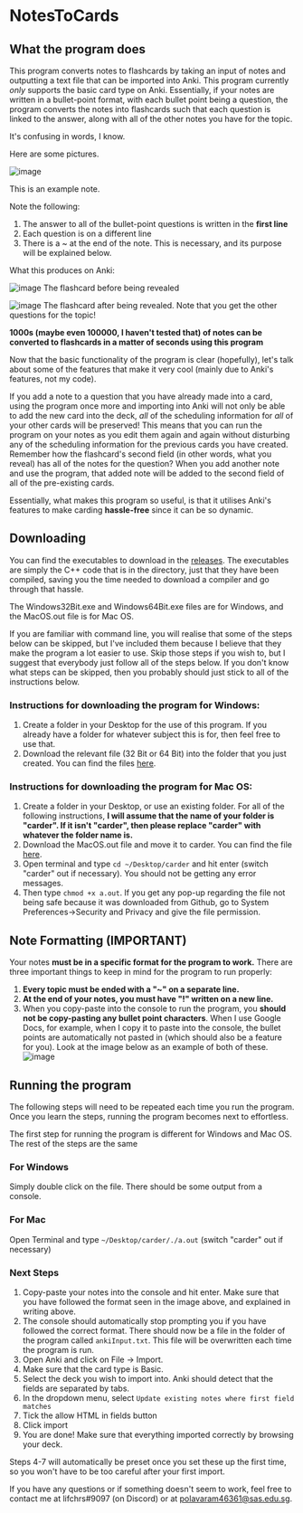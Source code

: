 # NotesToCards

## What the program does
This program converts notes to flashcards by taking an input of notes and outputting a text file that can be imported into Anki. This program currently *only* supports the basic card type on Anki. Essentially, if your notes are written in a bullet-point format, with each bullet point being a question, the program converts the notes into flashcards such that each question is linked to the answer, along with all of the other notes you have for the topic.

It's confusing in words, I know. 

Here are some pictures.

![image](https://user-images.githubusercontent.com/68109717/116247508-8354aa00-a79d-11eb-98ed-355f5340a828.png)

This is an example note.

Note the following:

1. The answer to all of the bullet-point questions is written in the **first line**
2. Each question is on a different line
3. There is a ~ at the end of the note. This is necessary, and its purpose will be explained below.

What this produces on Anki:

![image](https://user-images.githubusercontent.com/68109717/116249160-1a6e3180-a79f-11eb-8ead-6c234d87a0c1.png)
The flashcard before being revealed

![image](https://user-images.githubusercontent.com/68109717/116249214-28bc4d80-a79f-11eb-8a38-80bbb64e9f8d.png)
The flashcard after being revealed. Note that you get the other questions for the topic!

**1000s (maybe even 100000, I haven't tested that) of notes can be converted to flashcards in a matter of seconds using this program**

Now that the basic functionality of the program is clear (hopefully), let's talk about some of the features that make it very cool (mainly due to Anki's features, not my code).

If you add a note to a question that you have already made into a card, using the program once more and importing into Anki will not only be able to add the new card into the deck, *all* of the scheduling information for *all* of your other cards will be preserved! This means that you can run the program on your notes as you edit them again and again without disturbing any of the scheduling information for the previous cards you have created. Remember how the flashcard's second field (in other words, what you reveal) has all of the notes for the question? When you add another note and use the program, that added note will be added to the second field of all of the pre-existing cards. 

Essentially, what makes this program so useful, is that it utilises Anki's features to make carding **hassle-free** since it can be so dynamic.

## Downloading
You can find the executables to download in the [releases](https://github.com/lifchrs/NotesToCards/releases). The executables are simply the C++ code that is in the directory, just that they have been compiled, saving you the time needed to download a compiler and go through that hassle.

The Windows32Bit.exe and Windows64Bit.exe files are for Windows, and the MacOS.out file is for Mac OS.

If you are familiar with command line, you will realise that some of the steps below can be skipped, but I've included them because I believe that they make the program a lot easier to use. Skip those steps if you wish to, but I suggest that everybody just follow all of the steps below. If you don't know what steps can be skipped, then you probably should just stick to all of the instructions below.

### Instructions for downloading the program for Windows:
1. Create a folder in your Desktop for the use of this program. If you already have a folder for whatever subject this is for, then feel free to use that.
2. Download the relevant file (32 Bit or 64 Bit) into the folder that you just created. You can find the files [here](https://github.com/lifchrs/NotesToCards/releases).


### Instructions for downloading the program for Mac OS:
1. Create a folder in your Desktop, or use an existing folder. For all of the following instructions, **I will assume that the name of your folder is "carder". If it isn't "carder", then please replace "carder" with whatever the folder name is.**
2. Download the MacOS.out file and move it to carder. You can find the file [here](https://github.com/lifchrs/NotesToCards/releases).
3. Open terminal and type ``cd ~/Desktop/carder`` and hit enter (switch "carder" out if necessary). You should not be getting any error messages.
4. Then type ``chmod +x a.out``. If you get any pop-up regarding the file not being safe because it was downloaded from Github, go to System Preferences->Security and Privacy and give the file permission.

## Note Formatting (IMPORTANT)

Your notes **must be in a specific format for the program to work.** There are three important things to keep in mind for the program to run properly:
1. **Every topic must be ended with a "~" on a separate line.** 
2. **At the end of your notes, you must have "\!" written on a new line.**
3. When you copy-paste into the console to run the program, you **should not be copy-pasting any bullet point characters**. When I use Google Docs, for example, when I copy it to paste into the console, the bullet points are automatically not pasted in (which should also be a feature for you).
Look at the image below as an example of both of these.
![image](https://user-images.githubusercontent.com/68109717/116254164-b306b080-a7a3-11eb-8ec2-24235fa391dc.png)

## Running the program

The following steps will need to be repeated each time you run the program. Once you learn the steps, running the program becomes next to effortless.

The first step for running the program is different for Windows and Mac OS. The rest of the steps are the same

### For Windows
Simply double click on the file. There should be some output from a console. 


### For Mac
Open Terminal and type ``~/Desktop/carder/./a.out`` (switch "carder" out if necessary)

### Next Steps
1. Copy-paste your notes into the console and hit enter. Make sure that you have followed the format seen in the image above, and explained in writing above.
2. The console should automatically stop prompting you if you have followed the correct format. There should now be a file in the folder of the program called ``ankiInput.txt``. This file will be overwritten each time the program is run.
3. Open Anki and click on File -> Import.
4. Make sure that the card type is Basic.
5. Select the deck you wish to import into. Anki should detect that the fields are separated by tabs. 
6. In the dropdown menu, select ``Update existing notes where first field matches``
7. Tick the allow HTML in fields button
8. Click import
9. You are done! Make sure that everything imported correctly by browsing your deck.

Steps 4-7 will automatically be preset once you set these up the first time, so you won't have to be too careful after your first import.

If you have any questions or if something doesn't seem to work, feel free to contact me at lifchrs#9097 (on Discord) or at polavaram46361@sas.edu.sg.
